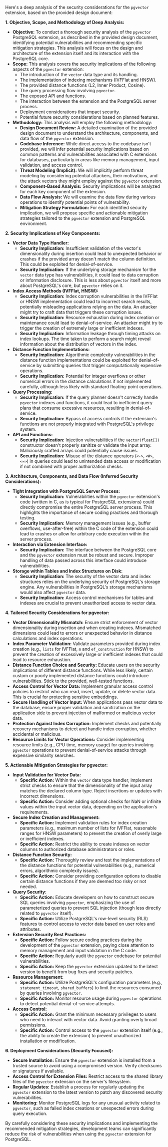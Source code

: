 Here's a deep analysis of the security considerations for the `pgvector` extension, based on the provided design document:

**1. Objective, Scope, and Methodology of Deep Analysis:**

*   **Objective:** To conduct a thorough security analysis of the `pgvector` PostgreSQL extension, as described in the provided design document, identifying potential vulnerabilities and recommending specific mitigation strategies. This analysis will focus on the design and architecture of the extension itself and its interaction with the PostgreSQL core.
*   **Scope:** This analysis covers the security implications of the following aspects of the `pgvector` extension:
    *   The introduction of the `vector` data type and its handling.
    *   The implementation of indexing mechanisms (IVFFlat and HNSW).
    *   The provided distance functions (L2, Inner Product, Cosine).
    *   The query processing flow involving `pgvector`.
    *   The exposed API and functions.
    *   The interaction between the extension and the PostgreSQL server process.
    *   Deployment considerations that impact security.
    *   Potential future security considerations based on planned features.
*   **Methodology:** This analysis will employ the following methodology:
    *   **Design Document Review:** A detailed examination of the provided design document to understand the architecture, components, and data flow of the `pgvector` extension.
    *   **Codebase Inference:**  While direct access to the codebase isn't provided, we will infer potential security implications based on common patterns and vulnerabilities associated with C extensions for databases, particularly in areas like memory management, input validation, and access control.
    *   **Threat Modeling (Implicit):**  We will implicitly perform threat modeling by considering potential attackers, their motivations, and the attack vectors they might employ against the `pgvector` extension.
    *   **Component-Based Analysis:**  Security implications will be analyzed for each key component of the extension.
    *   **Data Flow Analysis:**  We will examine the data flow during various operations to identify potential points of vulnerability.
    *   **Mitigation Strategy Formulation:**  For each identified security implication, we will propose specific and actionable mitigation strategies tailored to the `pgvector` extension and PostgreSQL environment.

**2. Security Implications of Key Components:**

*   **Vector Data Type Handler:**
    *   **Security Implication:**  Insufficient validation of the vector's dimensionality during insertion could lead to unexpected behavior or crashes if the provided array doesn't match the column definition. This could be exploited for denial-of-service.
    *   **Security Implication:**  If the underlying storage mechanism for the `vector` data type has vulnerabilities, it could lead to data corruption or information disclosure. This is less about `pgvector` itself and more about PostgreSQL's core, but `pgvector` relies on it.
*   **Index Access Methods (IVFFlat, HNSW):**
    *   **Security Implication:**  Index corruption vulnerabilities in the IVFFlat or HNSW implementation could lead to incorrect search results, potentially misleading applications relying on the data. An attacker might try to craft data that triggers these corruption issues.
    *   **Security Implication:**  Resource exhaustion during index creation or maintenance could lead to denial-of-service. An attacker might try to trigger the creation of extremely large or inefficient indexes.
    *   **Security Implication:**  Information leakage through timing attacks on index lookups. The time taken to perform a search might reveal information about the distribution of vectors in the index.
*   **Distance Function Implementations:**
    *   **Security Implication:**  Algorithmic complexity vulnerabilities in the distance function implementations could be exploited for denial-of-service by submitting queries that trigger computationally expensive operations.
    *   **Security Implication:**  Potential for integer overflows or other numerical errors in the distance calculations if not implemented carefully, although less likely with standard floating-point operations.
*   **Query Processing:**
    *   **Security Implication:**  If the query planner doesn't correctly handle `pgvector` indexes and functions, it could lead to inefficient query plans that consume excessive resources, resulting in denial-of-service.
    *   **Security Implication:**  Bypass of access controls if the extension's functions are not properly integrated with PostgreSQL's privilege system.
*   **API and Functions:**
    *   **Security Implication:**  Injection vulnerabilities if the `vector(float[])` constructor doesn't properly sanitize or validate the input array. Maliciously crafted arrays could potentially cause issues.
    *   **Security Implication:**  Misuse of the distance operators (`<->`, `<#>`, `<=>`) in queries could lead to unintended data access or modification if not combined with proper authorization checks.

**3. Architecture, Components, and Data Flow (Inferred Security Considerations):**

*   **Tight Integration with PostgreSQL Server Process:**
    *   **Security Implication:**  Vulnerabilities within the `pgvector` extension's code (written in C, as is typical for PostgreSQL extensions) could directly compromise the entire PostgreSQL server process. This highlights the importance of secure coding practices and thorough testing.
    *   **Security Implication:**  Memory management issues (e.g., buffer overflows, use-after-free) within the C code of the extension could lead to crashes or allow for arbitrary code execution within the server process.
*   **Interaction via Extension Interface:**
    *   **Security Implication:**  The interface between the PostgreSQL core and the `pgvector` extension must be robust and secure. Improper handling of data passed across this interface could introduce vulnerabilities.
*   **Storage within Tables and Index Structures on Disk:**
    *   **Security Implication:**  The security of the vector data and index structures relies on the underlying security of PostgreSQL's storage engine. Any vulnerabilities in PostgreSQL's storage mechanisms would also affect `pgvector` data.
    *   **Security Implication:**  Access control mechanisms for tables and indexes are crucial to prevent unauthorized access to vector data.

**4. Tailored Security Considerations for pgvector:**

*   **Vector Dimensionality Mismatch:** Ensure strict enforcement of vector dimensionality during insertion and when creating indexes. Mismatched dimensions could lead to errors or unexpected behavior in distance calculations and index operations.
*   **Index Parameter Validation:**  Validate parameters provided during index creation (e.g., `lists` for IVFFlat, `m` and `ef_construction` for HNSW) to prevent the creation of excessively large or inefficient indexes that could lead to resource exhaustion.
*   **Distance Function Choice and Security:**  Educate users on the security implications of different distance functions. While less likely, certain custom or poorly implemented distance functions could introduce vulnerabilities. Stick to the provided, well-tested functions.
*   **Access Control for Vector Data:** Implement granular access control policies to restrict who can read, insert, update, or delete vector data. This is crucial for protecting sensitive embeddings.
*   **Secure Handling of Vector Input:** When applications pass vector data to the database, ensure proper validation and sanitization on the application side to prevent injection of malformed or malicious vector data.
*   **Protection Against Index Corruption:** Implement checks and potentially recovery mechanisms to detect and handle index corruption, whether accidental or malicious.
*   **Resource Limits for Vector Operations:**  Consider implementing resource limits (e.g., CPU time, memory usage) for queries involving `pgvector` operations to prevent denial-of-service attacks through expensive similarity searches.

**5. Actionable Mitigation Strategies for pgvector:**

*   **Input Validation for Vector Data:**
    *   **Specific Action:** Within the `vector` data type handler, implement strict checks to ensure that the dimensionality of the input array matches the declared column type. Reject insertions or updates with incorrect dimensions.
    *   **Specific Action:**  Consider adding optional checks for NaN or infinite values within the input vector data, depending on the application's requirements.
*   **Secure Index Creation and Management:**
    *   **Specific Action:**  Implement validation rules for index creation parameters (e.g., maximum number of lists for IVFFlat, reasonable ranges for HNSW parameters) to prevent the creation of overly large or inefficient indexes.
    *   **Specific Action:**  Restrict the ability to create indexes on vector columns to authorized database administrators or roles.
*   **Distance Function Security:**
    *   **Specific Action:**  Thoroughly review and test the implementations of the distance functions for potential vulnerabilities (e.g., numerical errors, algorithmic complexity issues).
    *   **Specific Action:**  Consider providing configuration options to disable certain distance functions if they are deemed too risky or not needed.
*   **Query Security:**
    *   **Specific Action:**  Educate developers on how to construct secure SQL queries involving `pgvector`, emphasizing the use of parameterized queries to prevent SQL injection (though less directly related to `pgvector` itself).
    *   **Specific Action:**  Utilize PostgreSQL's row-level security (RLS) features to control access to vector data based on user roles and attributes.
*   **Extension Security Best Practices:**
    *   **Specific Action:**  Follow secure coding practices during the development of the `pgvector` extension, paying close attention to memory management and input validation in the C code.
    *   **Specific Action:**  Regularly audit the `pgvector` codebase for potential vulnerabilities.
    *   **Specific Action:**  Keep the `pgvector` extension updated to the latest version to benefit from bug fixes and security patches.
*   **Resource Management:**
    *   **Specific Action:**  Utilize PostgreSQL's configuration parameters (e.g., `statement_timeout`, `shared_buffers`) to limit the resources consumed by queries involving `pgvector`.
    *   **Specific Action:**  Monitor resource usage during `pgvector` operations to detect potential denial-of-service attempts.
*   **Access Control:**
    *   **Specific Action:**  Grant the minimum necessary privileges to users who need to interact with vector data. Avoid granting overly broad permissions.
    *   **Specific Action:**  Control access to the `pgvector` extension itself (e.g., the ability to create the extension) to prevent unauthorized installation or modification.

**6. Deployment Considerations (Security Focused):**

*   **Secure Installation:** Ensure the `pgvector` extension is installed from a trusted source to avoid using a compromised version. Verify checksums or signatures if available.
*   **Access Control for Extension Files:**  Restrict access to the shared library files of the `pgvector` extension on the server's filesystem.
*   **Regular Updates:**  Establish a process for regularly updating the `pgvector` extension to the latest version to patch any discovered security vulnerabilities.
*   **Monitoring:** Monitor PostgreSQL logs for any unusual activity related to `pgvector`, such as failed index creations or unexpected errors during query execution.

By carefully considering these security implications and implementing the recommended mitigation strategies, development teams can significantly reduce the risk of vulnerabilities when using the `pgvector` extension for PostgreSQL.